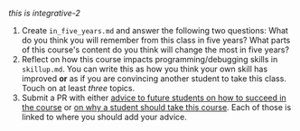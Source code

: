 *this is integrative-2*
1. Create `in_five_years.md` and answer the following two questions: What do you think you will remember from this class in five years? What parts of this course's content do you think will change the most in five years?
1. Reflect on how this course impacts programming/debugging skills in `skillup.md`.  You can write this as how you think your own skill has improved **or** as if you are convincing another student to take this class. Touch on at least *three* topics.
2. Submit a PR with either [advice to future students on how to succeed in the course](https://github.com/compsys-progtools/spring2024/blob/main/resources/testimonials.md) or [on why a student should take this course](https://github.com/compsys-progtoolsc/introcompsys.github.io/blob/main/fromstudents.md). Each of those is linked to where you should add your advice.